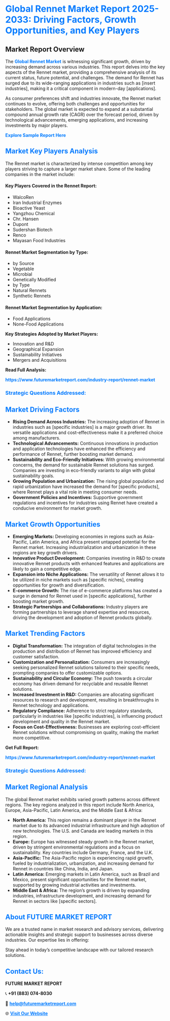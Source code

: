 <h1 style="color: #007BFF;">Global Rennet Market Report 2025-2033: Driving Factors, Growth Opportunities, and Key Players</h1>

<section id="overview">
<h2>Market Report Overview</h2>
<p>The <a href="https://www.futuremarketreport.com/industry-report/rennet-market" style="color: #007BFF; text-decoration: none;"><strong>Global Rennet Market</strong></a> is witnessing significant growth, driven by increasing demand across various industries. This report delves into the key aspects of the Rennet market, providing a comprehensive analysis of its current status, future potential, and challenges. The demand for Rennet has surged due to its wide-ranging applications in industries such as [insert industries], making it a critical component in modern-day [applications].</p>
<p>As consumer preferences shift and industries innovate, the Rennet market continues to evolve, offering both challenges and opportunities for stakeholders. The global market is expected to expand at a substantial compound annual growth rate (CAGR) over the forecast period, driven by technological advancements, emerging applications, and increasing investments by major players.</p>
</section>

<section id="overview">
<p><a href="https://www.futuremarketreport.com/request-sample/reportId=104461" style="color: #007BFF; text-decoration: none;"><strong>Explore Sample Report Here</strong></a></p>
</section>

<section id="key-players">
<h2 style="color: #007BFF;">Market Key Players Analysis</h2>
<p>The Rennet market is characterized by intense competition among key players striving to capture a larger market share. Some of the leading companies in the market include:</p>
<h4>Key Players Covered in the Rennet Report:</h4>
<ul><li>WalcoRen</li><li>Iran Industrial Enzymes</li><li>Bioactive Yeast</li><li>Yangzhou Chemical</li><li>Chr. Hansen</li><li>Dupont</li><li>Sudershan Biotech</li><li>Renco</li><li>Mayasan Food Industries</li></ul>
<h4>Rennet Market Segmentation by Type:</h4>
<ul><li>by Source</li><li>Vegetable</li><li>Microbial</li><li>Genetically Modified</li><li>by Type</li><li>Natural Rennets</li><li>Synthetic Rennets</li></ul>

<h4>Rennet Market Segmentation by Application:</h4>
<ul><li>Food Applications</li><li>None-Food Applications</li></ul>
<p><strong>Key Strategies Adopted by Market Players:</strong></p>
<ul>
<li>Innovation and R&D</li>
<li>Geographical Expansion</li>
<li>Sustainability Initiatives</li>
<li>Mergers and Acquisitions</li>
</ul>
</section>

<section>
<p><strong>Read Full Analysis: </strong></p><a href="https://www.futuremarketreport.com/industry-report/rennet-market" style="color: #007BFF; text-decoration: none;"><strong>https://www.futuremarketreport.com/industry-report/rennet-market</strong></a>
<h3 style="color: #007BFF;">Strategic Questions Addressed:</h3>
</section>

<section id="driving-factors">
<h2 style="color: #007BFF;">Market Driving Factors</h2>
<ul>
<li><strong>Rising Demand Across Industries:</strong> The increasing adoption of Rennet in industries such as [specific industries] is a major growth driver. Its versatile applications and cost-effectiveness make it a preferred choice among manufacturers.</li>
<li><strong>Technological Advancements:</strong> Continuous innovations in production and application technologies have enhanced the efficiency and performance of Rennet, further boosting market demand.</li>
<li><strong>Sustainability and Eco-Friendly Initiatives:</strong> With growing environmental concerns, the demand for sustainable Rennet solutions has surged. Companies are investing in eco-friendly variants to align with global sustainability goals.</li>
<li><strong>Growing Population and Urbanization:</strong> The rising global population and rapid urbanization have increased the demand for [specific products], where Rennet plays a vital role in meeting consumer needs.</li>
<li><strong>Government Policies and Incentives:</strong> Supportive government regulations and incentives for industries using Rennet have created a conducive environment for market growth.</li>
</ul>
</section>

<section id="growth-opportunities">
<h2 style="color: #007BFF;">Market Growth Opportunities</h2>
<ul>
<li><strong>Emerging Markets:</strong> Developing economies in regions such as Asia-Pacific, Latin America, and Africa present untapped potential for the Rennet market. Increasing industrialization and urbanization in these regions are key growth drivers.</li>
<li><strong>Innovative Product Development:</strong> Companies investing in R&D to create innovative Rennet products with enhanced features and applications are likely to gain a competitive edge.</li>
<li><strong>Expansion into Niche Applications:</strong> The versatility of Rennet allows it to be utilized in niche markets such as [specific niches], creating opportunities for growth and diversification.</li>
<li><strong>E-commerce Growth:</strong> The rise of e-commerce platforms has created a surge in demand for Rennet used in [specific applications], further boosting market growth.</li>
<li><strong>Strategic Partnerships and Collaborations:</strong> Industry players are forming partnerships to leverage shared expertise and resources, driving the development and adoption of Rennet products globally.</li>
</ul>
</section>

<section id="trending-factors">
<h2 style="color: #007BFF;">Market Trending Factors</h2>
<ul>
<li><strong>Digital Transformation:</strong> The integration of digital technologies in the production and distribution of Rennet has improved efficiency and customer satisfaction.</li>
<li><strong>Customization and Personalization:</strong> Consumers are increasingly seeking personalized Rennet solutions tailored to their specific needs, prompting companies to offer customizable options.</li>
<li><strong>Sustainability and Circular Economy:</strong> The push towards a circular economy has driven demand for recyclable and reusable Rennet solutions.</li>
<li><strong>Increased Investment in R&D:</strong> Companies are allocating significant resources to research and development, resulting in breakthroughs in Rennet technology and applications.</li>
<li><strong>Regulatory Compliance:</strong> Adherence to strict regulatory standards, particularly in industries like [specific industries], is influencing product development and quality in the Rennet market.</li>
<li><strong>Focus on Cost-Effectiveness:</strong> Businesses are exploring cost-efficient Rennet solutions without compromising on quality, making the market more competitive.</li>
</ul>
</section>

<section>
<p><strong>Get Full Report: </strong></p><a href="https://www.futuremarketreport.com/industry-report/rennet-market" style="color: #007BFF; text-decoration: none;"><strong>https://www.futuremarketreport.com/industry-report/rennet-market</strong></a>
<h3 style="color: #007BFF;">Strategic Questions Addressed:</h3>
</section>


<section id="regional-analysis">
<h2 style="color: #007BFF;">Market Regional Analysis</h2>
<p>The global Rennet market exhibits varied growth patterns across different regions. The key regions analyzed in this report include North America, Europe, Asia-Pacific, Latin America, and the Middle East & Africa:</p>
<ul>
<li><strong>North America:</strong> This region remains a dominant player in the Rennet market due to its advanced industrial infrastructure and high adoption of new technologies. The U.S. and Canada are leading markets in this region.</li>
<li><strong>Europe:</strong> Europe has witnessed steady growth in the Rennet market, driven by stringent environmental regulations and a focus on sustainability. Key countries include Germany, France, and the U.K.</li>
<li><strong>Asia-Pacific:</strong> The Asia-Pacific region is experiencing rapid growth, fueled by industrialization, urbanization, and increasing demand for Rennet in countries like China, India, and Japan.</li>
<li><strong>Latin America:</strong> Emerging markets in Latin America, such as Brazil and Mexico, present significant opportunities for the Rennet market, supported by growing industrial activities and investments.</li>
<li><strong>Middle East & Africa:</strong> The region’s growth is driven by expanding industries, infrastructure development, and increasing demand for Rennet in sectors like [specific sectors].</li>
</ul>
</section>

<footer>
<h2 style="color: #007BFF;">About FUTURE MARKET REPORT</h2>
<p>We are a trusted name in market research and advisory services, delivering actionable insights and strategic support to businesses across diverse industries. Our expertise lies in offering:</p>

<p>Stay ahead in today’s competitive landscape with our tailored research solutions.</p>

<h2 style="color: #007BFF;">Contact Us:</h2>
<p><strong>FUTURE MARKET REPORT</strong></p>
<p>📞 <strong>+91 (883) 074-8030</strong></p>
<p>📧 <strong><a href="mailto:help@futuremarketreport.com" style="color: #007BFF;">help@futuremarketreport.com</a></strong></p>
<p>🌐 <strong><a href="https://www.futuremarketreport.com/" style="color: #007BFF;">Visit Our Website</a></strong></p>
</footer>